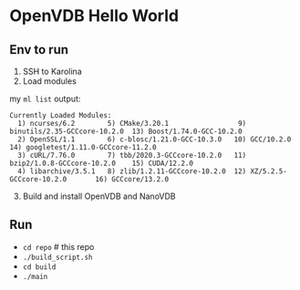 # OpenVDB Hello World
## Env to run
1. SSH to Karolina
2. Load modules

my `ml list` output:
```
Currently Loaded Modules:
  1) ncurses/6.2        5) CMake/3.20.1                 9) binutils/2.35-GCCcore-10.2.0  13) Boost/1.74.0-GCC-10.2.0
  2) OpenSSL/1.1        6) c-blosc/1.21.0-GCC-10.3.0   10) GCC/10.2.0                    14) googletest/1.11.0-GCCcore-11.2.0
  3) cURL/7.76.0        7) tbb/2020.3-GCCcore-10.2.0   11) bzip2/1.0.8-GCCcore-10.2.0    15) CUDA/12.2.0
  4) libarchive/3.5.1   8) zlib/1.2.11-GCCcore-10.2.0  12) XZ/5.2.5-GCCcore-10.2.0       16) GCCcore/13.2.0
```

3. Build and install OpenVDB and NanoVDB

## Run
  - `cd repo` # this repo
  - `./build_script.sh`
  - `cd build`
  - `./main`
